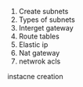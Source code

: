 1. Create subnets
2. Types of subnets
3. Interget gateway
4. Route tables
4. Elastic ip
6. Nat gateway
7. netwrok acls





instacne creation
